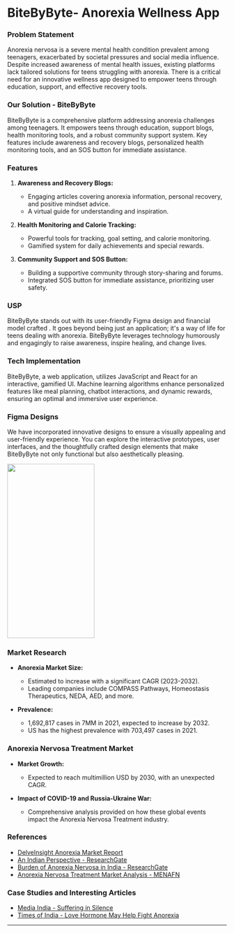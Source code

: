 # BiteByByte- Anorexia Wellness App

### Problem Statement

Anorexia nervosa is a severe mental health condition prevalent among teenagers, exacerbated by societal pressures and social media influence. Despite increased awareness of mental health issues, existing platforms lack tailored solutions for teens struggling with anorexia. There is a critical need for an innovative wellness app designed to empower teens through education, support, and effective recovery tools.

### Our Solution - BiteByByte

BiteByByte is a comprehensive platform addressing anorexia challenges among teenagers. It empowers teens through education, support blogs, health monitoring tools, and a robust community support system. Key features include awareness and recovery blogs, personalized health monitoring tools, and an SOS button for immediate assistance.

### Features

1. **Awareness and Recovery Blogs:**
   - Engaging articles covering anorexia information, personal recovery, and positive mindset advice.
   - A virtual guide for understanding and inspiration.

2. **Health Monitoring and Calorie Tracking:**
   - Powerful tools for tracking, goal setting, and calorie monitoring.
   - Gamified system for daily achievements and special rewards.

3. **Community Support and SOS Button:**
   - Building a supportive community through story-sharing and forums.
   - Integrated SOS button for immediate assistance, prioritizing user safety.

### USP

BiteByByte stands out with its user-friendly Figma design and financial model crafted . It goes beyond being just an application; it's a way of life for teens dealing with anorexia. BiteByByte leverages technology humorously and engagingly to raise awareness, inspire healing, and change lives.

### Tech Implementation

BiteByByte, a web application, utilizes JavaScript and React for an interactive, gamified UI. Machine learning algorithms enhance personalized features like meal planning, chatbot interactions, and dynamic rewards, ensuring an optimal and immersive user experience.

### Figma Designs

We have incorporated innovative designs to ensure a visually appealing and user-friendly experience. You can explore the interactive prototypes, user interfaces, and the thoughtfully crafted design elements that make BiteByByte not only functional but also aesthetically pleasing.

<img src =  ".BiteByByte/img/splash.png" width = "200" height = "400" > 

### Market Research

- **Anorexia Market Size:**
  - Estimated to increase with a significant CAGR (2023-2032).
  - Leading companies include COMPASS Pathways, Homeostasis Therapeutics, NEDA, AED, and more.

- **Prevalence:**
  - 1,692,817 cases in 7MM in 2021, expected to increase by 2032.
  - US has the highest prevalence with 703,497 cases in 2021.

### Anorexia Nervosa Treatment Market

- **Market Growth:**
  - Expected to reach multimillion USD by 2030, with an unexpected CAGR.

- **Impact of COVID-19 and Russia-Ukraine War:**
  - Comprehensive analysis provided on how these global events impact the Anorexia Nervosa Treatment industry.

### References

- [DelveInsight Anorexia Market Report](https://www.delveinsight.com/report-store/anorexia-market)
- [An Indian Perspective - ResearchGate](https://www.researchgate.net/publication/41396435_Anorexia_nervosa_An_Indian_perspective)
- [Burden of Anorexia Nervosa in India - ResearchGate](https://www.researchgate.net/publication/328691186_A_study_of_burden_of_anorexia_nervosa_in_India_-_2016)
- [Anorexia Nervosa Treatment Market Analysis - MENAFN](https://menafn.com/1107581042/Anorexia-Nervosa-Treatment-Market-Analysis-And-Forecast-To-2031)

### Case Studies and Interesting Articles

- [Media India - Suffering in Silence](https://mediaindia.eu/society/suffering-in-silence-eating-disorders-go-unnoticed-in-india/)
- [Times of India - Love Hormone May Help Fight Anorexia](https://timesofindia.indiatimes.com/home/science/love-hormone-may-help-fight-anorexia/articleshow/31978904.cms?from=mdr)

---
